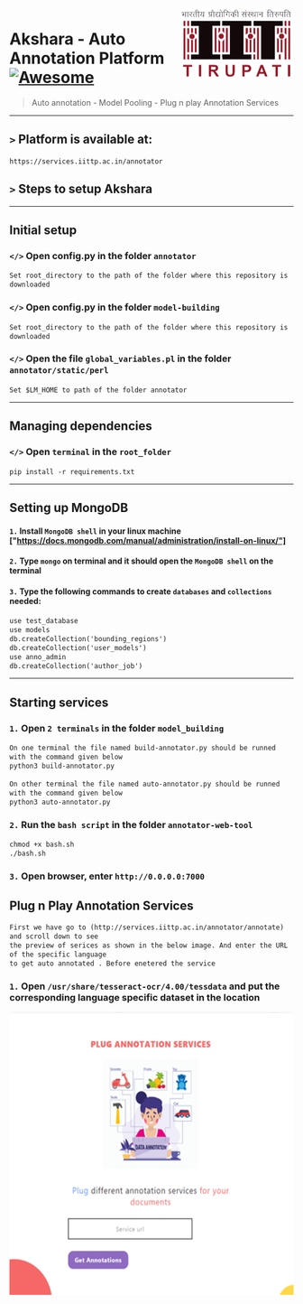 <img src="logoupdated.png" width="200.75rem" height="128.25rem" align="right" />

# Akshara - Auto Annotation Platform [![Awesome](https://cdn.rawgit.com/sindresorhus/awesome/d7305f38d29fed78fa85652e3a63e154dd8e8829/media/badge.svg)](https://github.com/sindresorhus/awesome#readme)
> Auto annotation - Model Pooling - Plug n play Annotation Services 
----

## ```>``` Platform is available at: 
````
https://services.iittp.ac.in/annotator
````

## ```>``` Steps to setup Akshara
---
## Initial setup
### ```</>``` Open config.py in the folder ```annotator```
````
Set root_directory to the path of the folder where this repository is downloaded 
````
### ```</>``` Open config.py in the folder ```model-building```
````
Set root_directory to the path of the folder where this repository is downloaded 
````
### ```</>``` Open the file ```global_variables.pl``` in the folder ```annotator/static/perl```
```
Set $LM_HOME to path of the folder annotator
```
---
## Managing dependencies
### ```</>``` Open ```terminal``` in the ```root_folder```
````
pip install -r requirements.txt
````
---

## Setting up MongoDB

#### ```1.``` Install ```MongoDB shell``` in your linux machine ["https://docs.mongodb.com/manual/administration/install-on-linux/"]  
#### ```2.```  Type ```mongo``` on terminal and it should open the ```MongoDB shell``` on the terminal
#### ```3.``` Type the following commands to create ```databases``` and ```collections``` needed:
````
use test_database
use models
db.createCollection('bounding_regions')
db.createCollection('user_models')
use anno_admin
db.createCollection('author_job')
````
---

## Starting services

### ```1.``` Open ```2 terminals``` in the folder ```model_building```
````
On one terminal the file named build-annotator.py should be runned with the command given below
python3 build-annotator.py

On other terminal the file named auto-annotator.py should be runned with the command given below
python3 auto-annotator.py
````

### ```2.``` Run the ```bash script``` in the folder ```annotator-web-tool```
````
chmod +x bash.sh
./bash.sh
````
### ```3.``` Open browser, enter ```http://0.0.0.0:7000``` 

## Plug n Play Annotation Services
````
First we have go to (http://services.iittp.ac.in/annotator/annotate) and scroll down to see
the preview of serices as shown in the below image. And enter the URL of the specific language 
to get auto annotated . Before enetered the service 
````
### ```1.``` Open ```/usr/share/tesseract-ocr/4.00/tessdata``` and put the corresponding language specific dataset in the location


<img src="new.png" width="800.75rem" height="500.25rem" align="center" />

